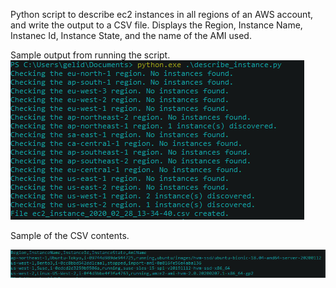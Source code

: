 Python script to describe ec2 instances in all regions of an AWS account, and write the output to a CSV file.
Displays the Region, Instance Name, Instanec Id, Instance State, and the name of the AMI used.


Sample output from running the script.
<img src="images/describe_ec2_example.PNG">
<br>








<p>Sample of the CSV contents.<p>
<img src="images/describe_ec2_output.PNG">

